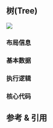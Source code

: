 ## 树(Tree)

![](https:/img.sz-p.cn/d3Layout-cluster.png)

### 布局信息
### 基本数据
### 执行逻辑
### 核心代码

## 参考 & 引用
